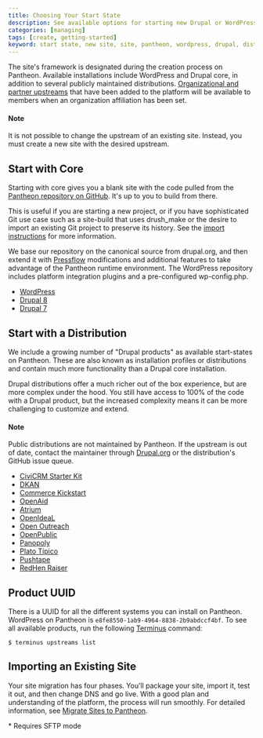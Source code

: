 ```yaml
---
title: Choosing Your Start State
description: See available options for starting new Drupal or WordPress sites and site import considerations.
categories: [managing]
tags: [create, getting-started]
keyword: start state, new site, site, pantheon, wordpress, drupal, distribution
---
```

The site's framework is designated during the creation process on Pantheon. Available installations include WordPress and Drupal core, in addition to several publicly maintained distributions. [Organizational and partner upstreams](/docs/running-custom-upstream/) that have been added to the platform will be available to members when an organization affiliation has been set.

<div class="alert alert-info" role="alert">
<h4>Note</h4>
It is not possible to change the upstream of an existing site. Instead, you must create a new site with the desired upstream.</div>

## Start with Core
Starting with core gives you a blank site with the code pulled from the [Pantheon repository on GitHub](https://github.com/pantheon-systems). It's up to you to build from there.

This is useful if you are starting a new project, or if you have sophisticated Git use case such as a site-build that uses drush_make or the desire to import an existing Git project to preserve its history. See the [import instructions](/docs/start-state#importing-an-existing-site) for more information.

We base our repository on the canonical source from drupal.org, and then extend it with [Pressflow](http://pressflow.org/) modifications and additional features to take advantage of the Pantheon runtime environment. The WordPress repository includes platform integration plugins and a pre-configured wp-config.php.

- [WordPress](https://github.com/pantheon-systems/WordPress)
- [Drupal 8](https://github.com/pantheon-systems/drops-8) <a rel="popover" data-toggle="tooltip" data-html="true" data-content="Install Requires SFTP Mode"><em class="fa fa-info-circle"></em></a>
- [Drupal 7](https://github.com/pantheon-systems/drops-7)

## Start with a Distribution
We include a growing number of "Drupal products" as available start-states on Pantheon. These are also known as installation profiles or distributions and contain much more functionality than a Drupal core installation.

Drupal distributions offer a much richer out of the box experience, but are more complex under the hood. You still have access to 100% of the code with a Drupal product, but the increased complexity means it can be more challenging to customize and extend.

<div class="alert alert-info" role="alert">
<h4>Note</h4>
Public distributions are not maintained by Pantheon. If the upstream is out of date, contact the maintainer through <a href="https://www.drupal.org">Drupal.org</a> or the distribution's GitHub issue queue.
</div>


- [CiviCRM Starter Kit](https://github.com/kreynen/civicrm-starterkit-drops-7) <a rel="popover" data-toggle="tooltip" data-html="true" data-content="Install Requires SFTP Mode"><em class="fa fa-info-circle"></em></a>
- [DKAN](https://github.com/NuCivic/dkan-drops-7)
- [Commerce Kickstart](https://github.com/commerceguys/kickstart-drops-7)
- [OpenAid](https://bitbucket.org/joelsteidl/openaid-drops-7)
- [Atrium](https://github.com/phase2/openatrium-drops-6)
- [OpenIdeaL](https://github.com/linnovate/openideal-on-drops-7)
- [Open Outreach](https://github.com/nedjo/openoutreach-drops-7)
- [OpenPublic](https://github.com/phase2/openpublic-drops-7)
- [Panopoly](https://github.com/populist/panopoly-drops-7)
- [Plato Típico](https://github.com/enzolutions/plato_tipico)
- [Pushtape](https://github.com/zirafa/pushtape-drops-7)
- [RedHen Raiser](https://github.com/thinkshout/redhenraiser-drops-7)


## Product UUID
There is a UUID for all the different systems you can install on Pantheon. WordPress on Pantheon is `e8fe8550-1ab9-4964-8838-2b9abdccf4bf`. To see all available products, run the following [Terminus](/docs/terminus/) command:
```
$ terminus upstreams list
```

## Importing an Existing Site

Your site migration has four phases. You’ll package your site, import it, test it out, and then change DNS and go live. With a good plan and understanding of the platform, the process will run smoothly. For detailed information, see [Migrate Sites to Pantheon](/docs/migrate).


\* Requires SFTP mode
